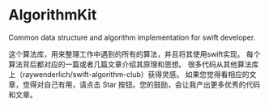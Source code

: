# AlgorithmKit
Common data structure and algorithm implementation for swift developer.

这个算法库，用来整理工作中遇到的所有的算法，并且将其使用swift实现。 
每个算法背后都对应的一篇或者几篇文章介绍其原理和思想。
很多代码从其他算法库上（raywenderlich/swift-algorithm-club）获得灵感。
如果您觉得看相应的文章，觉得对自己有用，请点击 Star 按钮。您的鼓励，会让我产出更多优秀的代码和文章。
